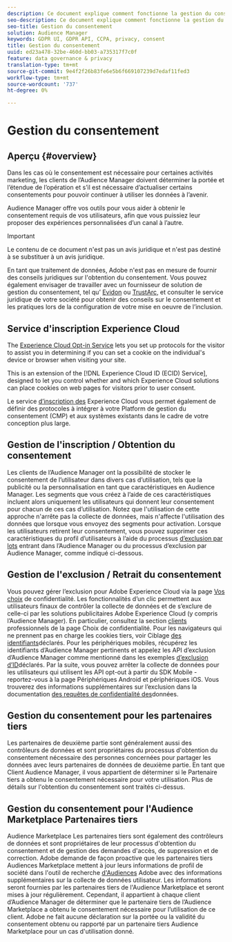 ```yaml
---
description: Ce document explique comment fonctionne la gestion du consentement en Audience Manager.
seo-description: Ce document explique comment fonctionne la gestion du consentement en Audience Manager.
seo-title: Gestion du consentement
solution: Audience Manager
keywords: GDPR UI, GDPR API, CCPA, privacy, consent
title: Gestion du consentement
uuid: ed23a478-32be-460d-bb03-a735317f7c0f
feature: data governance & privacy
translation-type: tm+mt
source-git-commit: 9e4f2f26b83fe6e5b6f669107239d7edaf11fed3
workflow-type: tm+mt
source-wordcount: '737'
ht-degree: 0%

---
```



# Gestion du consentement

## Aperçu {#overview}

Dans les cas où le consentement est nécessaire pour certaines activités marketing, les clients de l’Audience Manager doivent déterminer la portée et l’étendue de l’opération et s’il est nécessaire d’actualiser certains consentements pour pouvoir continuer à utiliser les données à l’avenir.

Audience Manager offre vos outils pour vous aider à obtenir le consentement requis de vos utilisateurs, afin que vous puissiez leur proposer des expériences personnalisées d’un canal à l’autre.

>[!IMPORTANT]
>
> Le contenu de ce document n&#39;est pas un avis juridique et n&#39;est pas destiné à se substituer à un avis juridique.
>
> En tant que traitement de données, Adobe n&#39;est pas en mesure de fournir des conseils juridiques sur l&#39;obtention du consentement. Vous pouvez également envisager de travailler avec un fournisseur de solution de gestion du consentement, tel qu’ [Evidon](https://theblog.adobe.com/evidon-builds-gdpr-universal-consent-integration-with-launch-by-adobe/) ou [TrustArc](https://theblog.adobe.com/trustarc-builds-consent-integration-launch-adobe/), et consulter le service juridique de votre société pour obtenir des conseils sur le consentement et les pratiques lors de la configuration de votre mise en oeuvre de l’inclusion.

## Service d&#39;inscription Experience Cloud

The [Experience Cloud Opt-in Service](https://docs.adobe.com/content/help/en/id-service/using/implementation/opt-in-service/optin-overview.html) lets you set up protocols for the visitor to assist you in determining if you can set a cookie on the individual&#39;s device or browser when visiting your site.

This is an extension of the [!DNL Experience Cloud ID (ECID) Service], designed to let you control whether and which Experience Cloud solutions can place cookies on web pages for visitors prior to user consent.

Le service [d’inscription des](https://docs.adobe.com/content/help/en/id-service/using/implementation/opt-in-service/optin-overview.html) Experience Cloud vous permet également de définir des protocoles à intégrer à votre Platform de gestion du consentement (CMP) et aux systèmes existants dans le cadre de votre conception plus large.

## Gestion de l&#39;inscription / Obtention du consentement

Les clients de l’Audience Manager ont la possibilité de stocker le consentement de l’utilisateur dans divers cas d’utilisation, tels que la publicité ou la personnalisation en tant que caractéristiques en Audience Manager. Les segments que vous créez à l’aide de ces caractéristiques incluent alors uniquement les utilisateurs qui donnent leur consentement pour chacun de ces cas d’utilisation. Notez que l&#39;utilisation de cette approche n&#39;arrête pas la collecte de données, mais n&#39;affecte l&#39;utilisation des données que lorsque vous envoyez des segments pour activation. Lorsque les utilisateurs retirent leur consentement, vous pouvez supprimer ces caractéristiques du profil d’utilisateurs à l’aide du processus [d’exclusion par lots](../../integration/sending-audience-data/batch-data-transfer-explained/inbound-file-contents.md) entrant dans l’Audience Manager ou du processus d’exclusion par Audience Manager, comme indiqué ci-dessous.

## Gestion de l&#39;exclusion / Retrait du consentement

Vous pouvez gérer l’exclusion pour Adobe Experience Cloud via la page [Vos choix](https://www.adobe.com/privacy/opt-out.html#customeruse) de confidentialité. Les fonctionnalités d’un clic permettent aux utilisateurs finaux de contrôler la collecte de données et de s’exclure de celle-ci par les solutions publicitaires Adobe Experience Cloud (y compris l’Audience Manager). En particulier, consultez la section [clients](https://www.adobe.com/privacy/opt-out.html#customeruse) professionnels de la page Choix de confidentialité. Pour les navigateurs qui ne prennent pas en charge les cookies tiers, voir Ciblage [des identifiants](../../features/declared-ids.md#declared-id-targeting)déclarés. Pour les périphériques mobiles, récupérez les identifiants d’Audience Manager pertinents et appelez les API d’exclusion d’Audience Manager comme mentionné dans les exemples [d’exclusion d’ID](../../features/declared-ids.md#opt-out-examples)déclarés. Par la suite, vous pouvez arrêter la collecte de données pour les utilisateurs qui utilisent les API opt-out à partir du SDK Mobile - reportez-vous à la page Périphériques [](https://docs.adobe.com/content/help/en/mobile-services/android/gdpr-privacy-android/privacy.html) Android et périphériques [](https://docs.adobe.com/content/help/en/mobile-services/ios/privacy-gdpr-ios/privacy.html)iOS. Vous trouverez des informations supplémentaires sur l’exclusion dans la documentation [des requêtes de confidentialité des](../../overview/data-security-and-privacy/data-privacy-requests.md)données.

## Gestion du consentement pour les partenaires tiers

Les partenaires de deuxième partie sont généralement aussi des contrôleurs de données et sont propriétaires du processus d&#39;obtention du consentement nécessaire des personnes concernées pour partager les données avec leurs partenaires de données de deuxième partie. En tant que Client Audience Manager, il vous appartient de déterminer si le Partenaire tiers a obtenu le consentement nécessaire pour votre utilisation. Plus de détails sur l&#39;obtention du consentement sont traités ci-dessus.

## Gestion du consentement pour l&#39;Audience Marketplace Partenaires tiers

Audience Marketplace Les partenaires tiers sont également des contrôleurs de données et sont propriétaires de leur processus d&#39;obtention du consentement et de gestion des demandes d&#39;accès, de suppression et de correction. Adobe demande de façon proactive que les partenaires tiers Audiences Marketplace mettent à jour leurs informations de profil de société dans l&#39;outil de recherche [d&#39;Audiences](https://www.adobe-audience-finder.com/) Adobe avec des informations supplémentaires sur la collecte de données utilisateur. Les informations seront fournies par les partenaires tiers de l&#39;Audience Marketplace et seront mises à jour régulièrement. Cependant, il appartient à chaque client d’Audience Manager de déterminer que le partenaire tiers de l’Audience Marketplace a obtenu le consentement nécessaire pour l’utilisation de ce client. Adobe ne fait aucune déclaration sur la portée ou la validité du consentement obtenu ou rapporté par un partenaire tiers Audience Marketplace pour un cas d&#39;utilisation donné.
